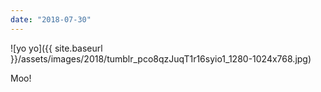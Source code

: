 ```yaml
---
date: "2018-07-30"
---
```


![yo yo]({{ site.baseurl }}/assets/images/2018/tumblr_pco8qzJuqT1r16syio1_1280-1024x768.jpg)

Moo!
